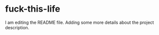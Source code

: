 # fuck-this-life
I am editing the README file. Adding some more details about the project description.

